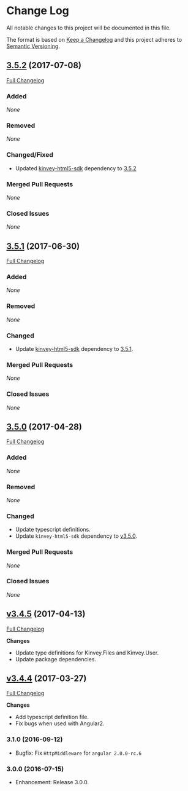 # Change Log
All notable changes to this project will be documented in this file.

The format is based on [Keep a Changelog](http://keepachangelog.com/)
and this project adheres to [Semantic Versioning](http://semver.org/).

## [3.5.2](https://github.com/Kinvey/angular2-sdk/tree/v3.5.2) (2017-07-08)
[Full Changelog](https://github.com/Kinvey/angular2-sdk/compare/v3.5.1...v3.5.2)<br/>

### Added
_None_

### Removed
_None_

### Changed/Fixed
- Updated [kinvey-html5-sdk](https://github.com/Kinvey/html5-sdk) dependency to [3.5.2](https://github.com/Kinvey/html5-sdk/tree/v3.5.2)

### Merged Pull Requests
_None_

### Closed Issues
_None_

## [3.5.1](https://github.com/Kinvey/angular2-sdk/tree/v3.5.1) (2017-06-30)
[Full Changelog](https://github.com/Kinvey/angular2-sdk/compare/v3.5.0...v3.5.1)<br/>

### Added
_None_

### Removed
_None_

### Changed
- Update [kinvey-html5-sdk](https://www.npmjs.com/package/kinvey-html5-sdk) dependency to [3.5.1](https://github.com/Kinvey/html5-sdk/tree/v3.5.1).

### Merged Pull Requests
_None_

### Closed Issues
_None_

## [3.5.0](https://github.com/Kinvey/angular2-sdk/tree/v3.5.0) (2017-04-28)
[Full Changelog](https://github.com/Kinvey/angular2-sdk/compare/v3.4.5...v3.5.0)<br/>

### Added
_None_

### Removed
_None_

### Changed
- Update typescript definitions.
- Update `kinvey-html5-sdk` dependency to [v3.5.0](https://github.com/Kinvey/js-sdk/tree/v3.5.0).

### Merged Pull Requests
_None_

### Closed Issues
_None_

## [v3.4.5](https://github.com/Kinvey/angular2-sdk/tree/v3.4.5) (2017-04-13)
[Full Changelog](https://github.com/Kinvey/angular2-sdk/compare/v3.4.4...v3.4.5)<br/>

**Changes**
- Update type definitions for Kinvey.Files and Kinvey.User.
- Update package dependencies.

## [v3.4.4](https://github.com/Kinvey/angular2-sdk/tree/v3.4.4) (2017-03-27)
[Full Changelog](https://github.com/Kinvey/angular2-sdk/compare/v3.1.0...v3.4.4)<br/>

**Changes**
- Add typescript definition file.
- Fix bugs when used with Angular2.

### 3.1.0 (2016-09-12)
* Bugfix: Fix `HttpMiddleware` for `angular 2.0.0-rc.6`

### 3.0.0 (2016-07-15)
* Enhancement: Release 3.0.0.
